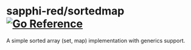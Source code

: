 # sapphi-red/sortedmap [![Go Reference](https://pkg.go.dev/badge/github.com/sapphi-red/sortedmap.svg)](https://pkg.go.dev/github.com/sapphi-red/sortedmap)

A simple sorted array (set, map) implementation with generics support.
